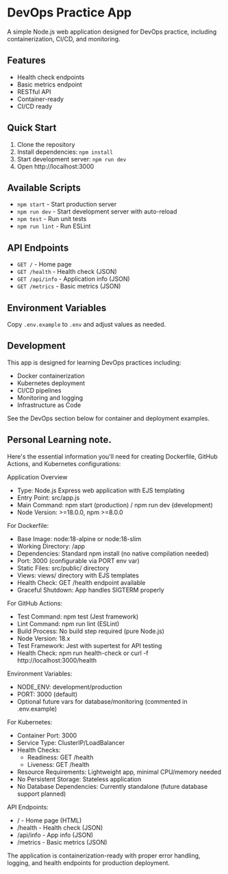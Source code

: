 # DevOps Practice App

A simple Node.js web application designed for DevOps practice, including containerization, CI/CD, and monitoring.

## Features

-  Health check endpoints
-  Basic metrics endpoint
-  RESTful API
-  Container-ready
-  CI/CD ready

## Quick Start

1. Clone the repository
2. Install dependencies: `npm install`
3. Start development server: `npm run dev`
4. Open http://localhost:3000

## Available Scripts

- `npm start` - Start production server
- `npm run dev` - Start development server with auto-reload
- `npm test` - Run unit tests
- `npm run lint` - Run ESLint

## API Endpoints

- `GET /` - Home page
- `GET /health` - Health check (JSON)
- `GET /api/info` - Application info (JSON)
- `GET /metrics` - Basic metrics (JSON)

## Environment Variables

Copy `.env.example` to `.env` and adjust values as needed.

## Development

This app is designed for learning DevOps practices including:
- Docker containerization
- Kubernetes deployment
- CI/CD pipelines
- Monitoring and logging
- Infrastructure as Code

See the DevOps section below for container and deployment examples.

## Personal Learning note.

 Here's the essential information
 you'll need for creating Dockerfile, GitHub Actions, and Kubernetes
 configurations:

  Application Overview

  - Type: Node.js Express web application with EJS templating
  - Entry Point: src/app.js
  - Main Command: npm start (production) / npm run dev (development)
  - Node Version: >=18.0.0, npm >=8.0.0

  For Dockerfile:

  - Base Image: node:18-alpine or node:18-slim
  - Working Directory: /app
  - Dependencies: Standard npm install (no native compilation needed)
  - Port: 3000 (configurable via PORT env var)
  - Static Files: src/public/ directory
  - Views: views/ directory with EJS templates
  - Health Check: GET /health endpoint available
  - Graceful Shutdown: App handles SIGTERM properly

  For GitHub Actions:

  - Test Command: npm test (Jest framework)
  - Lint Command: npm run lint (ESLint)
  - Build Process: No build step required (pure Node.js)
  - Node Version: 18.x
  - Test Framework: Jest with supertest for API testing
  - Health Check: npm run health-check or curl -f http://localhost:3000/health

  Environment Variables:

  - NODE_ENV: development/production
  - PORT: 3000 (default)
  - Optional future vars for database/monitoring (commented in .env.example)

  For Kubernetes:

  - Container Port: 3000
  - Service Type: ClusterIP/LoadBalancer
  - Health Checks:
    - Readiness: GET /health
    - Liveness: GET /health
  - Resource Requirements: Lightweight app, minimal CPU/memory needed
  - No Persistent Storage: Stateless application
  - No Database Dependencies: Currently standalone (future database support planned)

  API Endpoints:

  - / - Home page (HTML)
  - /health - Health check (JSON)
  - /api/info - App info (JSON)
  - /metrics - Basic metrics (JSON)

  The application is containerization-ready with proper error handling, logging, and
   health endpoints for production deployment.

